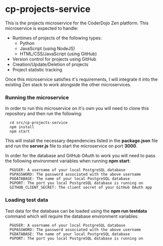 # cp-projects-service

This is the projects microservice for the CoderDojo Zen platform. This microservice is expected to handle:


  * Runtimes of projects of the following types:
    * Python
    * JavaScript (using NodeJS)
    * HTML/CSS/JavaScript (using GitHub)
  * Version control for projects using GitHub
  * Creation/Update/Deletion of projects
  * Project statistic tracking
  
  
Once this microservice satisfies it's requirements, I will integrate it into the existing Zen stack to work alongside the other microservices.

### Running the microservice

In order to run this microservice on it's own you will need to clone this repository and then run the following:

```
  cd src/cp-projects-service
  npm install
  npm start
```

This will install the necessary dependencies listed in the **package.json** file and run the **server.js** file to start the microservice on port **3000**.

In order for the database and GitHub OAuth to work you will need to pass the following environment variables when running **npm start**:

```
  PGUSER: A username of your local PostgreSQL database
  PGPASSWORD: The password associated with the above username
  PGDATABASE: The name of your local PostgreSQL database
  PGPORT: The port you local PostgreSQL database is running on
  GITHUB_CLIENT_SECRET: The client secret of your GitHub OAuth app
```

### Loading test data

Test data for the database can be loaded using the **npm run testdata** command which will require the database environment variables:

```
  PGUSER: A username of your local PostgreSQL database
  PGPASSWORD: The password associated with the above username
  PGDATABASE: The name of your local PostgreSQL database
  PGPORT: The port you local PostgreSQL database is running on
```